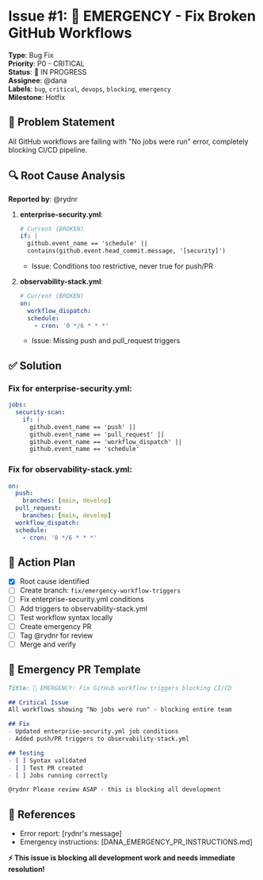 # Issue #1: 🚨 EMERGENCY - Fix Broken GitHub Workflows

**Type**: Bug Fix  
**Priority**: P0 - CRITICAL  
**Status**: 🔴 IN PROGRESS  
**Assignee**: @dana  
**Labels**: `bug`, `critical`, `devops`, `blocking`, `emergency`  
**Milestone**: Hotfix  

## 🚨 Problem Statement

All GitHub workflows are failing with "No jobs were run" error, completely blocking CI/CD pipeline.

## 🔍 Root Cause Analysis

**Reported by**: @rydnr

1. **enterprise-security.yml**:
   ```yaml
   # Current (BROKEN)
   if: | 
     github.event_name == 'schedule' ||
     contains(github.event.head_commit.message, '[security]')
   ```
   - Issue: Conditions too restrictive, never true for push/PR

2. **observability-stack.yml**:
   ```yaml
   # Current (BROKEN)
   on:
     workflow_dispatch:
     schedule:
       - cron: '0 */6 * * *'
   ```
   - Issue: Missing push and pull_request triggers

## ✅ Solution

### Fix for enterprise-security.yml:
```yaml
jobs:
  security-scan:
    if: |
      github.event_name == 'push' || 
      github.event_name == 'pull_request' ||
      github.event_name == 'workflow_dispatch' ||
      github.event_name == 'schedule'
```

### Fix for observability-stack.yml:
```yaml
on:
  push:
    branches: [main, develop]
  pull_request:
    branches: [main, develop]
  workflow_dispatch:
  schedule:
    - cron: '0 */6 * * *'
```

## 🚀 Action Plan

- [x] Root cause identified
- [ ] Create branch: `fix/emergency-workflow-triggers`
- [ ] Fix enterprise-security.yml conditions
- [ ] Add triggers to observability-stack.yml
- [ ] Test workflow syntax locally
- [ ] Create emergency PR
- [ ] Tag @rydnr for review
- [ ] Merge and verify

## 📝 Emergency PR Template

```markdown
Title: 🚨 EMERGENCY: Fix GitHub workflow triggers blocking CI/CD

## Critical Issue
All workflows showing "No jobs were run" - blocking entire team

## Fix
- Updated enterprise-security.yml job conditions
- Added push/PR triggers to observability-stack.yml

## Testing
- [ ] Syntax validated
- [ ] Test PR created
- [ ] Jobs running correctly

@rydnr Please review ASAP - this is blocking all development
```

## 🔗 References
- Error report: [rydnr's message]
- Emergency instructions: [DANA_EMERGENCY_PR_INSTRUCTIONS.md]

**⚡ This issue is blocking all development work and needs immediate resolution!**